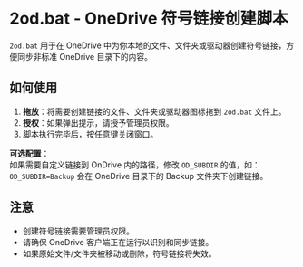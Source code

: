 # 2od.bat - OneDrive 符号链接创建脚本

`2od.bat` 用于在 OneDrive 中为你本地的文件、文件夹或驱动器创建符号链接，方便同步非标准 OneDrive 目录下的内容。

## 如何使用

1.  **拖放**：将需要创建链接的文件、文件夹或驱动器图标拖到 `2od.bat` 文件上。
2.  **授权**：如果弹出提示，请授予管理员权限。
3.  脚本执行完毕后，按任意键关闭窗口。

**可选配置**：  
如果需要自定义链接到 OnDrive 内的路径，修改 `OD_SUBDIR` 的值，如：`OD_SUBDIR=Backup` 会在 OneDrive 目录下的 Backup 文件夹下创建链接。

## 注意

-   创建符号链接需要管理员权限。
-   请确保 OneDrive 客户端正在运行以识别和同步链接。
-   如果原始文件/文件夹被移动或删除，符号链接将失效。

